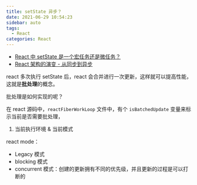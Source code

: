 ```yaml
---
title: setState 异步？
date: 2021-06-29 10:54:23
sidebar: auto
tags:
  - React
categories: React
---
```


- [React 中 setState 是一个宏任务还是微任务？](https://juejin.cn/post/6992006476558499853?from=main_page)
- [React 架构的演变 - 从同步到异步](https://blog.shenfq.com/posts/2020/React%20%E6%9E%B6%E6%9E%84%E7%9A%84%E6%BC%94%E5%8F%98%20-%20%E4%BB%8E%E5%90%8C%E6%AD%A5%E5%88%B0%E5%BC%82%E6%AD%A5.html)

react 多次执行 setState 后，react 会合并进行一次更新，这样就可以提高性能，这就是**批处理**的概念。

批处理是如何实现的呢？

在 react 源码中，`reactFiberWorkLoop` 文件中，有个 `isBatchedUpdate` 变量来标示当前是否需要批处理，

1. 当前执行环境 & 当前模式

react mode：

- Legacy 模式
- blocking 模式
- concurrent 模式：创建的更新拥有不同的优先级，并且更新的过程是可以打断的

